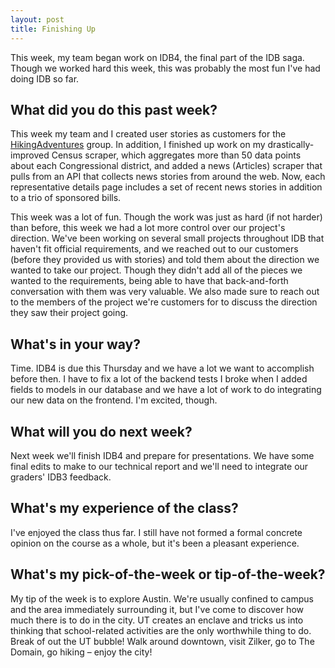 ```yaml
---
layout: post
title: Finishing Up
---
```


This week, my team began work on IDB4, the final part of the IDB saga. Though we worked hard this week, this was probably the most fun I've had doing IDB so far.

## What did you do this past week?
This week my team and I created user stories as customers for the [HikingAdventures](http://HikingAdventures.me) group. In addition, I finished up work on my drastically-improved Census scraper, which aggregates more than 50 data points about each Congressional district, and added a news (Articles) scraper that pulls from an API that collects news stories from around the web. Now, each representative details page includes a set of recent news stories in addition to a trio of sponsored bills.

This week was a lot of fun. Though the work was just as hard (if not harder) than before, this week we had a lot more control over our project's direction. We've been working on several small projects throughout IDB that haven't fit official requirements, and we reached out to our customers (before they provided us with stories) and told them about the direction we wanted to take our project. Though they didn't add all of the pieces we wanted to the requirements, being able to have that back-and-forth conversation with them was very valuable. We also made sure to reach out to the members of the project we're customers for to discuss the direction they saw their project going.

## What's in your way?
Time. IDB4 is due this Thursday and we have a lot we want to accomplish before then. I have to fix a lot of the backend tests I broke when I added fields to models in our database and we have a lot of work to do integrating our new data on the frontend. I'm excited, though.

## What will you do next week?
Next week we'll finish IDB4 and prepare for presentations. We have some final edits to make to our technical report and we'll need to integrate our graders' IDB3 feedback.

## What's my experience of the class?
I've enjoyed the class thus far. I still have not formed a formal concrete opinion on the course as a whole, but it's been a pleasant experience.

## What's my pick-of-the-week or tip-of-the-week?
My tip of the week is to explore Austin. We're usually confined to campus and the area immediately surrounding it, but I've come to discover how much there is to do in the city. UT creates an enclave and tricks us into thinking that school-related activities are the only worthwhile thing to do. Break of out the UT bubble! Walk around downtown, visit Zilker, go to The Domain, go hiking – enjoy the city!
